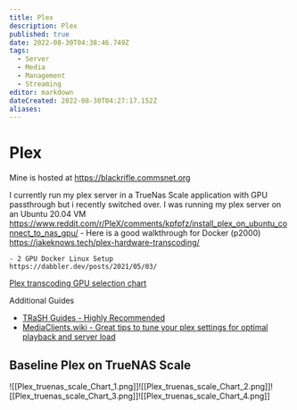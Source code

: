 ```yaml
---
title: Plex
description: Plex
published: true
date: 2022-08-30T04:38:46.749Z
tags:
  - Server
  - Media
  - Management
  - Streaming
editor: markdown
dateCreated: 2022-08-30T04:27:17.152Z
aliases:
---
```

# Plex

Mine is hosted at https://blackrifle.commsnet.org


I currently run my plex server in a TrueNas Scale application with GPU passthrough but i recently switched over. I was running my plex server on an Ubuntu 20.04 VM
	https://www.reddit.com/r/PleX/comments/kpfpfz/install_plex_on_ubuntu_connect_to_nas_gpu/
	- Here is a good walkthrough for Docker (p2000)
	https://jakeknows.tech/plex-hardware-transcoding/

	- 2 GPU Docker Linux Setup
	https://dabbler.dev/posts/2021/05/03/


[Plex transcoding GPU selection chart](https://www.elpamsoft.com/?p=Plex-Hardware-Transcoding)

Additional Guides 
- [TRaSH Guides - Highly Recommended](https://trash-guides.info/Plex/)
- [MediaClients.wiki - Great tips to tune your plex settings for optimal playback and server load](https://mediaclients.wiki/en/Plex)


## Baseline Plex on TrueNAS Scale

![[Plex_truenas_scale_Chart_1.png]]![[Plex_truenas_scale_Chart_2.png]]![[Plex_truenas_scale_Chart_3.png]]![[Plex_truenas_scale_Chart_4.png]]